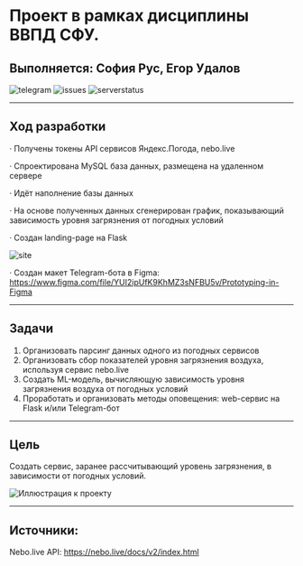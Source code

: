 # Проект в рамках дисциплины ВВПД СФУ. 
## Выполняется: София Рус, Егор Удалов

![telegram](https://img.shields.io/badge/Telegram-arud3nko-informational?style=for-the-badge&logo=appveyor)
![issues](https://img.shields.io/github/issues/arud3nko/python-ML-airpollution?label=ISSUES&style=for-the-badge)
![serverstatus](https://img.shields.io/website?down_message=OFFLINE&label=SERVER&style=for-the-badge&up_message=Running&url=http%3A%2F%2Funiver.icu)


***

## Ход разработки
· Получены токены API сервисов Яндекс.Погода, nebo.live

· Спроектирована MySQL база данных, размещена на удаленном сервере

· Идёт наполнение базы данных 

· На основе полученных данных сгенерирован график, показывающий зависимость уровня загрязнения от погодных условий

· Создан landing-page на Flask

![site](https://i.ibb.co/71JnpkP/2022-03-29-11-11-16-PM.png)

· Создан макет Telegram-бота в Figma: https://www.figma.com/file/YUI2ipUfK9KhMZ3sNFBU5v/Prototyping-in-Figma

***

## Задачи
1) Организовать парсинг данных одного из погодных сервисов
2) Организовать сбор показателей уровня загрязнения воздуха, используя сервис nebo.live
3) Создать ML-модель, вычисляющую зависимость уровня загрязнения воздуха от погодных условий
4) Проработать и организовать методы оповещения: web-сервис на Flask и/или Telegram-бот

***

## Цель
Создать сервис, заранее рассчитывающий уровень загрязнения, в зависимости от погодных условий.

![Иллюстрация к проекту](https://sun9-73.userapi.com/impg/hXUcAJhPO8z6qYBaD6oV-yEZbkvdeRYAQH9epg/u6WFvY7DbzI.jpg?size=1712x1074&quality=96&sign=ea86c5df1e4429034bd6c002a806c863&type=album)


*** 
## Источники:
Nebo.live API: https://nebo.live/docs/v2/index.html
